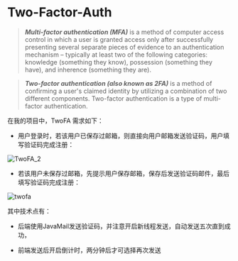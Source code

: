 # Two-Factor-Auth

>***Multi-factor authentication (MFA)*** is a method of computer access control in which a user is granted access only after successfully presenting several separate pieces of evidence to an authentication mechanism – typically at least two of the following categories: knowledge (something they know), possession (something they have), and inherence (something they are).

>***Two-factor authentication (also known as 2FA)*** is a method of confirming a user's claimed identity by utilizing a combination of two different components. Two-factor authentication is a type of multi-factor authentication.


在我的项目中，TwoFA 需求如下：

- 用户登录时，若该用户已保存过邮箱，则直接向用户邮箱发送验证码，用户填写验证码完成注册：

![TwoFA_2](http://oimbmvqt3.bkt.clouddn.com/TWOFA_2.PNG)

- 若该用户未保存过邮箱，先提示用户保存邮箱，保存后发送验证码邮件，最后填写验证码完成注册：

![twofa](http://oimbmvqt3.bkt.clouddn.com/TWOFA_1.PNG)

其中技术点有：

- 后端使用JavaMail发送验证码，并注意开启新线程发送，自动发送五次直到成功，

- 前端发送后开启倒计时，两分钟后才可选择再次发送
